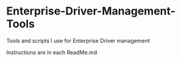 # Enterprise-Driver-Management-Tools
Tools and scripts I use for Enterprise Driver management

Instructions are in each ReadMe.md
